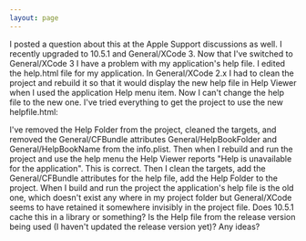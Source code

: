 ```yaml
---
layout: page
---
```


I posted a question about this at the Apple Support discussions as well. I recently upgraded to 10.5.1 and General/XCode 3. Now that I've switched to General/XCode 3 I have a problem with my application's help file. I edited the help.html file for my application. In General/XCode 2.x I had to clean the project and rebuild it so that it would display the new help file in Help Viewer when I used the application Help menu item. Now I can't change the help file to the new one. I've tried everything to get the project to use the new helpfile.html:

I've removed the Help Folder from the project, cleaned the targets, and removed the General/CFBundle attributes General/HelpBookFolder and General/HelpBookName from the info.plist. Then when I rebuild and run the project and use the help menu the Help Viewer reports "Help is unavailable for the application". This is correct. Then I clean the targets, add the General/CFBundle attributes for the help file, add the Help Folder to the project. When I build and run the project the application's help file is the old one, which doesn't exist any where in my project folder but General/XCode seems to have retained it somewhere invisibly in the project file. Does 10.5.1 cache this in a library or something? Is the Help file from the release version being used (I haven't updated the release version yet)? Any ideas?